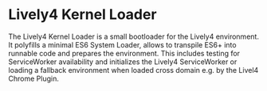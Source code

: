 # Lively4 Kernel Loader

The Lively4 Kernel Loader is a small bootloader for the Lively4 environment. It polyfills a minimal ES6 System Loader, allows to transpile ES6+ into runnable code and prepares the environment. This includes testing for ServiceWorker availability and initializes the Lively4 ServiceWorker or loading a fallback environment when loaded cross domain e.g. by the Livel4 Chrome Plugin.
